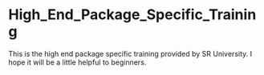 # High_End_Package_Specific_Training
This is the high end package specific training provided by SR University.
I hope it will be a little helpful to beginners.
